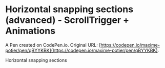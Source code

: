 # Horizontal snapping sections (advanced) - ScrollTrigger + Animations

A Pen created on CodePen.io. Original URL: [https://codepen.io/maxime-potier/pen/qBYYKBK](https://codepen.io/maxime-potier/pen/qBYYKBK).

Horizontal snapping sections